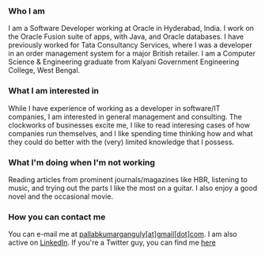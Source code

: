 ### Who I am

I am a Software Developer working at Oracle in Hyderabad, India. I work on the Oracle Fusion suite of apps, with Java, and Oracle databases. I have previously worked for Tata Consultancy Services, where I was a developer in an order management system for a major British retailer.
I am a Computer Science & Engineering graduate from Kalyani Government Engineering College, West Bengal.

### What I am interested in

While I have experience of working as a developer in software/IT companies, I am interested in general management and consulting. The clockworks of businesses excite me, I like to read interesing cases of how companies run themselves, and I like spending time thinking how and what they could do better with the (very) limited knowledge that I possess.

### What I'm doing when I'm not working

Reading articles from prominent journals/magazines like HBR, listening to music, and trying out the parts I like the most on a guitar. I also enjoy a good novel and the occasional movie.

### How you can contact me

You can e-mail me at [pallabkumarganguly[at]gmail[dot]com](mailto:pallabkumarganguly@gmail.com). I am also active on [LinkedIn](https://www.linkedin.com/in/pallab-kumar-ganguly/). If you're a Twitter guy, you can find me [here](https://twitter.com/pallabkganguly)
